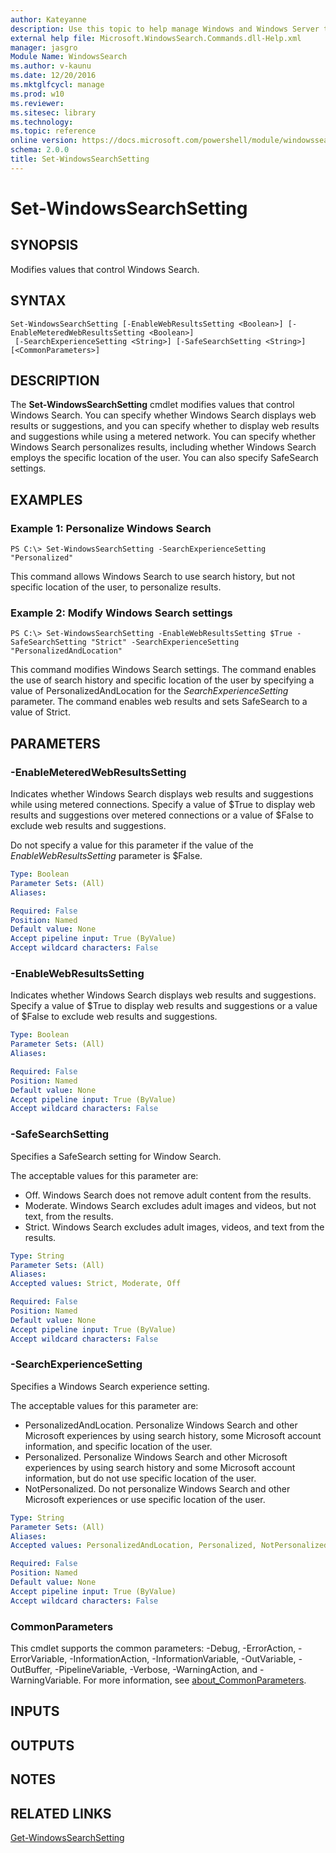 ```yaml
---
author: Kateyanne
description: Use this topic to help manage Windows and Windows Server technologies with Windows PowerShell.
external help file: Microsoft.WindowsSearch.Commands.dll-Help.xml
manager: jasgro
Module Name: WindowsSearch
ms.author: v-kaunu
ms.date: 12/20/2016
ms.mktglfcycl: manage
ms.prod: w10
ms.reviewer: 
ms.sitesec: library
ms.technology: 
ms.topic: reference
online version: https://docs.microsoft.com/powershell/module/windowssearch/set-windowssearchsetting?view=windowsserver2016-ps&wt.mc_id=ps-gethelp
schema: 2.0.0
title: Set-WindowsSearchSetting
---
```


# Set-WindowsSearchSetting

## SYNOPSIS
Modifies values that control Windows Search.

## SYNTAX

```
Set-WindowsSearchSetting [-EnableWebResultsSetting <Boolean>] [-EnableMeteredWebResultsSetting <Boolean>]
 [-SearchExperienceSetting <String>] [-SafeSearchSetting <String>] [<CommonParameters>]
```

## DESCRIPTION
The **Set-WindowsSearchSetting** cmdlet modifies values that control Windows Search.
You can specify whether Windows Search displays web results or suggestions, and you can specify whether to display web results and suggestions while using a metered network.
You can specify whether Windows Search personalizes results, including whether Windows Search employs the specific location of the user.
You can also specify SafeSearch settings.

## EXAMPLES

### Example 1: Personalize Windows Search
```
PS C:\> Set-WindowsSearchSetting -SearchExperienceSetting "Personalized"
```

This command allows Windows Search to use search history, but not specific location of the user, to personalize results.

### Example 2: Modify Windows Search settings
```
PS C:\> Set-WindowsSearchSetting -EnableWebResultsSetting $True -SafeSearchSetting "Strict" -SearchExperienceSetting "PersonalizedAndLocation"
```

This command modifies Windows Search settings.
The command enables the use of search history and specific location of the user by specifying a value of PersonalizedAndLocation for the *SearchExperienceSetting* parameter.
The command enables web results and sets SafeSearch to a value of Strict.

## PARAMETERS

### -EnableMeteredWebResultsSetting
Indicates whether Windows Search displays web results and suggestions while using metered connections.
Specify a value of $True to display web results and suggestions over metered connections or a value of $False to exclude web results and suggestions.

Do not specify a value for this parameter if the value of the *EnableWebResultsSetting* parameter is $False.

```yaml
Type: Boolean
Parameter Sets: (All)
Aliases: 

Required: False
Position: Named
Default value: None
Accept pipeline input: True (ByValue)
Accept wildcard characters: False
```

### -EnableWebResultsSetting
Indicates whether Windows Search displays web results and suggestions.
Specify a value of $True to display web results and suggestions or a value of $False to exclude web results and suggestions.

```yaml
Type: Boolean
Parameter Sets: (All)
Aliases: 

Required: False
Position: Named
Default value: None
Accept pipeline input: True (ByValue)
Accept wildcard characters: False
```

### -SafeSearchSetting
Specifies a SafeSearch setting for Window Search.

The acceptable values for this parameter are:

- Off.
Windows Search does not remove adult content from the results. 
- Moderate.
Windows Search excludes adult images and videos, but not text, from the results. 
- Strict.
Windows Search excludes adult images, videos, and text from the results.

```yaml
Type: String
Parameter Sets: (All)
Aliases: 
Accepted values: Strict, Moderate, Off

Required: False
Position: Named
Default value: None
Accept pipeline input: True (ByValue)
Accept wildcard characters: False
```

### -SearchExperienceSetting
Specifies a Windows Search experience setting.

The acceptable values for this parameter are:

- PersonalizedAndLocation.
Personalize Windows Search and other Microsoft experiences by using search history, some Microsoft account information, and specific location of the user. 
- Personalized.
Personalize Windows Search and other Microsoft experiences by using search history and some Microsoft account information, but do not use specific location of the user. 
- NotPersonalized.
Do not personalize Windows Search and other Microsoft experiences or use specific location of the user.

```yaml
Type: String
Parameter Sets: (All)
Aliases: 
Accepted values: PersonalizedAndLocation, Personalized, NotPersonalized

Required: False
Position: Named
Default value: None
Accept pipeline input: True (ByValue)
Accept wildcard characters: False
```

### CommonParameters
This cmdlet supports the common parameters: -Debug, -ErrorAction, -ErrorVariable, -InformationAction, -InformationVariable, -OutVariable, -OutBuffer, -PipelineVariable, -Verbose, -WarningAction, and -WarningVariable. For more information, see [about_CommonParameters](https://go.microsoft.com/fwlink/?LinkID=113216).

## INPUTS

## OUTPUTS

## NOTES

## RELATED LINKS

[Get-WindowsSearchSetting](./Get-WindowsSearchSetting.md)

